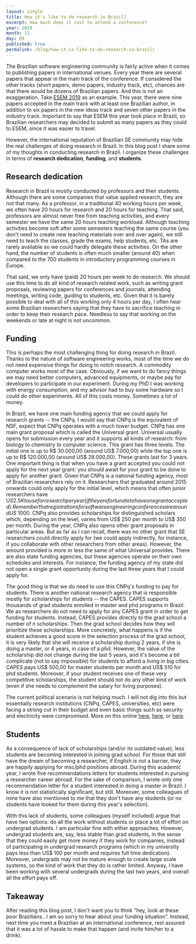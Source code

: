 ```yaml
---
layout: single
title: How it's like to do research in Brazil?
excerpt: How much does it cost to attend a conference?
year: 2019
month: 11
day: 09
published: true
permalink: /blog/how-it-is-like-to-do-research-in-brazil/
---
```


The Brazilian software engineering community is fairly active when it comes to
publishing papers in international venues. Every year there are several papers
that appear in the main track of the conference. If considered the other tracks
(short papers, demo papers, industry track, etc), chances are that there would be
dozens of Brazilian papers. And this is not an exaggeration. Take [ESEM 2019](http://eseiw2019.com/esem/)
as an example. This year, there were nine papers accepted in the main track with
at least one Brazilian author, in addition to six papers in the new ideas track
and seven other papers in the industry track. Important to say that ESEM this year
took place in Brazil, so Brazilian researchers may decided to submit as many
papers as they could to ESEM, since it was easier to travel.

However, the international reputation of Brazilian SE community may hide the
real challenges of doing research in Brazil. In this blog post I share some of my
thoughts in conducting research in Brazil.
I organize these challenges in terms of **research dedication**, **funding**, and **students**.

## Research dedication

Research in Brazil is mostly conducted by professors and their students. Although
there are some companies that value applied research, they are not that many. As
a professor, in a traditional 40 working hours per week, we often have 20 hours
for research and 20 hours for teaching. That said, professors are almost never
free from teaching activities, and every semester we have the same 20 hours teaching workload. Although
teaching activities become soft after some semesters teaching the same course
(you don't need to create new teaching materials over and over again), we still
need to teach the classes, grade the exams, help students, etc. TAs are rarely
available so we could hardly delegate these activities. On the other hand, the
number of students is often much smaller (around 40) when compared to the 700 students in
introductory programming courses in Europe.

That said, we only have (paid) 20 hours per week to do research. We should use this
time to do all kind of research related work, such as writing grant proposals,
reviewing papers for conferences and journals, attending meetings, writing code,
guiding to students, etc. Given that it is barely possible to deal with all of this
working only 4 hours per day, I often hear some Brazilian researchers saying that
they have to sacrifice teaching in order to keep their research pace. Needless to say
that working on the weekends or late at night is not uncommon.

## Funding

This is perhaps the most challenging thing for doing research in Brazil. Thanks
to the nature of software engineering works, most of the time we do not need expensive
things for doing to notch research. A commodity computer works most of the case.
Obviously, if we want to do fancy things we may need better computers, advanced
equipments, or maybe pay for developers to participate in our experiment. During
my PhD I was working with energy consumption, and my advisor had to buy some hardware
so I could do other experiments. All of this costs money. Sometimes a lot of money.

In Brazil, we have one main funding agency that we could apply for research grants -- the CNPq.
I would say that CNPq is the equivalent of NSF, expect that CNPq operates with a
much lower budget. CNPq has one main grant proposal which is called the Universal
grant. Universal usually opens for submission every year and it supports all kinds
of research: from biology to chemistry to computer science. This grant has three
levels. The initial one is up to R$ 30.000,00 (around US$ 7.000,00) while the top
one is up to R$ 120.000,00 (around US$ 28.000,00). These grants last for 3 years. One
important thing is that when you have a grant accepted you could not apply for the
next year grant: you should await for your grant to be done to apply for
another grant. Given that CNPq is a national funding agency, most of Brazilian
researchers rely on it. Researchers that graduated around 2015 onwards could only
apply for the initial level, which means that often junior researchers have U$S 2.5K
to use for research per year (if they are fortunate to have one grant accepted).
Remember that registrations for software engineering conferences are around US$ 1000.
CNPq also provides scholarships for distinguished scholars which, depending on the
level, varies from US$ 250 per month to US$ 350 per month.
During the year, CNPq also opens other grant proposals in particular areas. But
as far as I can recall, there was no other grant that SE researchers could directly
apply for (we could apply indirectly, for instance, if you collaborate with other
researchers from other areas). However, the amount provided is more or less the
same of what Universal provides.
There are also state funding agencies, but these agencies operate on their own
schedules and interests. For instance, the funding agency of my state did not open
a single grant opportunity during the last three years that I could apply for.

The good thing is that we do need to use this CNPq's funding to pay for students.
There is another national research agency that is responsible mostly for scholarships
for students -- the CAPES. CAPES supports thousands of grad students enrolled
in master and phd programs in Brazil. We as researchers do not need to apply for any
CAPES grant in order to get funding for students. Instead, CAPES provides directly
to the grad school a number of *n* scholarships. Then the grad school decides how they
will prioritize these scholarships. More concretely, what happens is if
the student achieves a good score in the selection process of the grad school,
it is very likely that she will receive a scholarship during 2 years, if she is
doing a master, or 4 years, in case of a phd. However, the value of the scholarship
did not change during the last 5 years, and it's become a bit complicate (not to say impossible) for
students to afford a living in big cities. CAPES pays US$ 500,00 for master students
per month and US$ 510 for phd students. Moreover, if your student receives one of
these very competitive scholarships, the student should not do any other kind of
work (even if she needs to complement the salary for living purposes).

The current political scenario is not helping much. I will not dig into
this but essentially research institutions (CNPq, CAPES, universities, etc) were
facing a strong cut in their budget and even basic things such as security and
electricity were compromised. More on this online [here](https://www.nature.com/articles/d41586-019-01079-9), [here](https://www.nature.com/articles/d41586-019-02484-w), or [here](https://www.nature.com/news/brazilian-scientists-reeling-as-federal-funds-slashed-by-nearly-half-1.21766).

## Students

As a consequence of lack of scholarships (and/or its outdated value), less students
are becoming interested in joining grad school. For those that still have the
dream of becoming a researcher, if English is not a barrier, they are happily
applying for msc/phd positions abroad. During this academic year, I wrote five
recommendations letters for students interested in pursing a researcher career
abroad. For the sake of comparison, I wrote only one recommendation letter for
a student interested in doing a master in Brazil. I know it is not statistically
significant, but still. Moreover, some colleagues of mine have also mentioned to
me that they don't have any students (or no students have looked for them during
this year's selection).

With this lack of students, some colleagues (myself included) argue that have two options:
do all the work without students or place a lot of effort on undergrad students.
I am particular fine with either approaches. However, undergrad students are, say,
less stable than grad students, in the sense that they could easily get more
money if they work for companies, instead of participating in undergrad research
programs (which in my university pays less than US$ 100 per month and requires
full time dedication). Moreover, undergrads may not be mature enough to create
large scale systems, so the kind of work that they do is rather limited. Anyway,
I have been working with several undergrads during the last two years, and overall
all the effort pays off.

## Takeaway

After reading this blog post, I don't want you to think "hey, look at these poor
Brazilians.. I am so sorry to hear about your funding situation". Instead, next time
you meet a Brazilian at an international conference, rest assured that it was a lot
of hassle to make that happen (and invite him/her to a drink).
